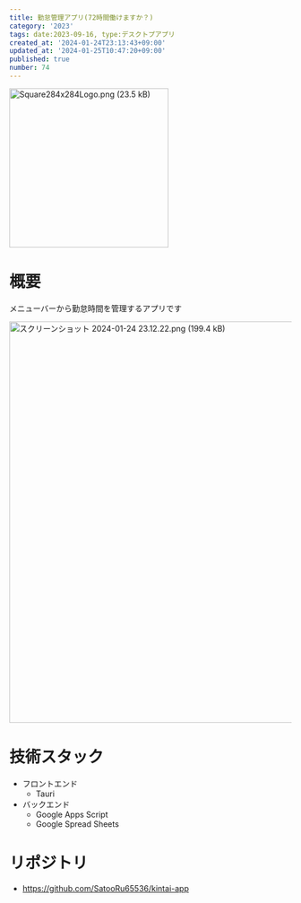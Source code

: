 ```yaml
---
title: 勤怠管理アプリ(72時間働けますか？)
category: '2023'
tags: date:2023-09-16, type:デスクトプアプリ
created_at: '2024-01-24T23:13:43+09:00'
updated_at: '2024-01-25T10:47:20+09:00'
published: true
number: 74
---
```


<img width="284" alt="Square284x284Logo.png (23.5 kB)" src="https://img.esa.io/uploads/production/attachments/21347/2024/01/24/148142/259e734a-aa11-47c2-94a4-ea16aa2dbe9a.png">


# 概要
メニューバーから勤怠時間を管理するアプリです

<img width="716" alt="スクリーンショット 2024-01-24 23.12.22.png (199.4 kB)" src="https://img.esa.io/uploads/production/attachments/21347/2024/01/24/148142/ada9b6ab-8c99-4bd1-8c22-00c7c857e9c4.png">


# 技術スタック
- フロントエンド
    - Tauri
- バックエンド
    - Google Apps Script
    - Google Spread Sheets

# リポジトリ
- https://github.com/SatooRu65536/kintai-app


